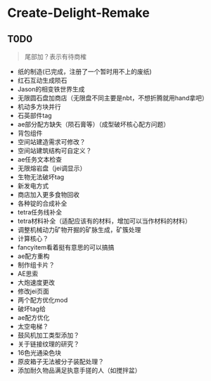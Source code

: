 # Create-Delight-Remake

## T0D0
 > 尾部加？表示有待商榷

- 纸的制造(已完成，注册了一个暂时用不上的废纸)
- 红石互动生成陨石
- Jason的相变铁世界生成
- 无限圆石盘加商店（无限盘不同主要是nbt，不想折腾就用hand拿吧）
- 机动多方块并行
- 石英部件tag
- ae部分配方缺失（陨石膏等）（成型破坏核心配方问题）
- 背包组件
- 空间站建造需求可修改？
- 空间站建筑结构可自定义？
- ae任务文本检查
- 无限熔岩盘（jei调显示）
- 生物无法破坏tag
- 新发电方式
- 商店加入更多食物回收
- 各种锭的合成补全
- tetra任务线补全
- tetra材料补全（适配应该有的材料，增加可以当作材料的材料）
- 调整机械动力矿物开掘的矿脉生成，矿簇处理
- 计算核心？
- fancyitem看着挺有意思的可以搞搞
- ae配方重构
- 制作组卡片？
- AE思索
- 大炮速度更改
- 修改jei页面
- 两个配方优化mod
- 破坏tag给
- ae配方优化
- 太空电梯？
- 鼓风机加工类型添加？
- 关于链接纹理的研究？
- 16色光通染色块
- 原皮箱子无法被分子装配处理？
- 添加耐久物品满足执意手搓的人（如搅拌盆）